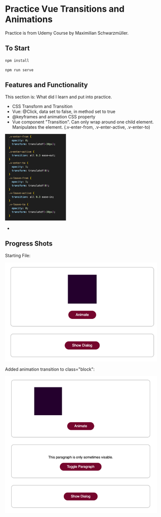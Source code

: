 # Practice Vue Transitions and Animations

Practice is from Udemy Course by Maximilian Schwarzmüller. 

## To Start

``npm install``

``npm run serve``

## Features and Functionality
This section is: What did I learn and put into practice.

* CSS Transform and Transition
* Vue: @Click, data set to false, in method set to true
* @keyframes and animation CSS property
* Vue component "Transition". Can only wrap around one child element. Manipulates the element. (.v-enter-from, .v-enter-active, .v-enter-to)

<img src="images/transitionsCode.png" width=200 />

* 


## Progress Shots

Starting File:

<img src="images/start.png" width=500 />

Added animation transition to class="block":

<img src="images/transitions.png" width=500 />

